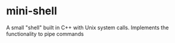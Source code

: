 # mini-shell
A small "shell" built in C++ with Unix system calls. Implements the functionality to pipe commands
